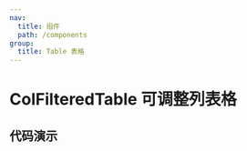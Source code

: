 ```yaml
---
nav:
  title: 组件
  path: /components
group:
  title: Table 表格
---
```


# ColFilteredTable 可调整列表格

## 代码演示

<code src="./demo/demo.tsx" background="#f6f7f9" transform="true"></code>

<API exports='["default"]'></API>

<!-- More skills for writing demo: https://d.umijs.org/guide/basic#write-component-demo -->
